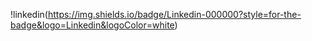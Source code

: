 
!linkedin(https://img.shields.io/badge/Linkedin-000000?style=for-the-badge&logo=Linkedin&logoColor=white)
